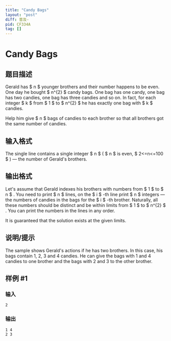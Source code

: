 ```yaml
---
title: "Candy Bags"
layout: "post"
diff: 普及-
pid: CF334A
tag: []
---
```


# Candy Bags

## 题目描述

Gerald has $ n $ younger brothers and their number happens to be even. One day he bought $ n^{2} $ candy bags. One bag has one candy, one bag has two candies, one bag has three candies and so on. In fact, for each integer $ k $ from $ 1 $ to $ n^{2} $ he has exactly one bag with $ k $ candies.

Help him give $ n $ bags of candies to each brother so that all brothers got the same number of candies.

## 输入格式

The single line contains a single integer $ n $ ( $ n $ is even, $ 2<=n<=100 $ ) — the number of Gerald's brothers.

## 输出格式

Let's assume that Gerald indexes his brothers with numbers from $ 1 $ to $ n $ . You need to print $ n $ lines, on the $ i $ -th line print $ n $ integers — the numbers of candies in the bags for the $ i $ -th brother. Naturally, all these numbers should be distinct and be within limits from $ 1 $ to $ n^{2} $ . You can print the numbers in the lines in any order.

It is guaranteed that the solution exists at the given limits.

## 说明/提示

The sample shows Gerald's actions if he has two brothers. In this case, his bags contain 1, 2, 3 and 4 candies. He can give the bags with 1 and 4 candies to one brother and the bags with 2 and 3 to the other brother.

## 样例 #1

### 输入

```
2

```

### 输出

```
1 4
2 3

```

